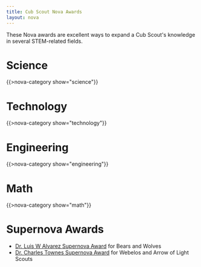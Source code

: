 ```yaml
---
title: Cub Scout Nova Awards
layout: nova
---
```


These Nova awards are excellent ways to expand a Cub Scout's knowledge in several STEM-related fields.

# Science

{{>nova-category show="science"}}

# Technology

{{>nova-category show="technology"}}

# Engineering

{{>nova-category show="engineering"}}

# Math

{{>nova-category show="math"}}

# Supernova Awards

* [Dr. Luis W Alvarez Supernova Award](../supernova/dr-luis-w-alvarez/) for Bears and Wolves
* [Dr. Charles Townes Supernova Award](../supernova/dr-charles-townes/) for Webelos and Arrow of Light Scouts
